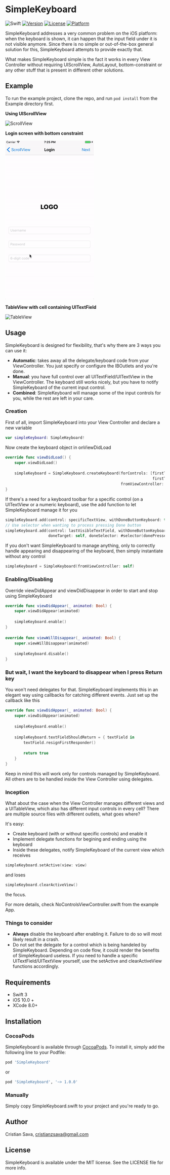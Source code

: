 # SimpleKeyboard

![Swift](https://img.shields.io/badge/Swift-3.0-brightgreen.svg)
[![Version](https://img.shields.io/cocoapods/v/SimpleKeyboard.svg?style=flat)](http://cocoapods.org/pods/SimpleKeyboard)
[![License](https://img.shields.io/cocoapods/l/SimpleKeyboard.svg?style=flat)](http://cocoapods.org/pods/SimpleKeyboard)
[![Platform](https://img.shields.io/cocoapods/p/SimpleKeyboard.svg?style=flat)](http://cocoapods.org/pods/SimpleKeyboard)

SimpleKeyboard addresses a very common problem on the iOS platform: when the keyboard is shown, it can happen that the input field under it is not visible anymore. Since there is no simple or out-of-the-box general solution for this, SimpleKeyboard attempts to provide exactly that.

What makes SimpleKeyboard simple is the fact it works in every View Controller without requiring UIScrollView, AutoLayout, bottom-constraint or any other stuff that is present in different other solutions.

## Example

To run the example project, clone the repo, and run `pod install` from the Example directory first.

**Using UIScrollView**

![ScrollView](/Screenshots/ScrollView.gif)

**Login screen with bottom constraint**

![Login](Screenshots/Login.gif)

**TableView with cell containing UITextField**

![TableView](Screenshots/TableView.gif)

## Usage

SimpleKeyboard is designed for flexibility, that's why there are 3 ways you can use it:
- **Automatic**: takes away all the delegate/keyboard code from your ViewController. You just specify or configure the IBOutlets and you're done. 
- **Manual**: you have full control over all UITextField/UITextView in the ViewController. The keyboard still works nicely, but you have to notify SimpleKeyboard of the current input control.
- **Combined**: SimpleKeyboard will manage some of the input controls for you, while the rest are left in your care.

### Creation
First of all, import SimpleKeyboard into your View Controller and declare a new variable
```swift
var simpleKeyboard: SimpleKeyboard!
```

Now create the keyboard object in onViewDidLoad
```swift
override func viewDidLoad() {
    super.viewDidLoad()
        
    simpleKeyboard = SimpleKeyboard.createKeyboard(forControls: [firstTextField, secondTextField,
                                                                 firstTextView, thirdTextField],
                                                   fromViewController: self)
}
```

If there's a need for a keyboard toolbar for a specific control (on a UITextView or a numeric keyboard), use the add function to let SimpleKeyboard manage it for you
```swift
simpleKeyboard.add(control: specificTextView, withDoneButtonKeyboard: true)
// Use selector when wanting to process pressing Done button
simpleKeyboard.add(control: lastVisibleTextField, withDoneButtonKeyboard: true, 
                   doneTarget: self, doneSelector: #selector(donePressed(_:)))
```

If you don't want SimpleKeyboard to manage anything, only to correctly handle appearing and disappearing of the keyboard, then simply instantiate without any control
```swift
simpleKeyboard = SimpleKeyboard(fromViewController: self)
```

### Enabling/Disabling
Override viewDidAppear and viewDidDisappear in order to start and stop using SimpleKeyboard
```swift
override func viewDidAppear(_ animated: Bool) {
    super.viewDidAppear(animated)
        
    simpleKeyboard.enable()
}
    
override func viewWillDisappear(_ animated: Bool) {
    super.viewWillDisappear(animated)
        
    simpleKeyboard.disable()
}
```

### But wait, I want the keyboard to disappear when I press Return key
You won't need delegates for that. SimpleKeyboard implements this in an elegant way using callbacks for catching different events.
Just set up the callback like this
```swift
override func viewDidAppear(_ animated: Bool) {
    super.viewDidAppear(animated)
        
    simpleKeyboard.enable()
            
    simpleKeyboard.textFieldShouldReturn = { textField in
        textField.resignFirstResponder()
                
        return true
    }
}
```
Keep in mind this will work only for controls managed by SimpleKeyboard. All others are to be handled inside the View Controller using delegates.

### Inception
What about the case when the View Controller manages different views and a UITableView, which also has different input controls in every cell? There are multiple source files with different outlets, what goes where?

It's easy:
- Create keyboard (with or without specific controls) and enable it
- Implement delegate functions for begining and ending using the keyboard
- Inside these delegates, notify SimpleKeyboard of the current view which receives 
```swift
simpleKeyboard.setActive(view: view)
```
and loses
```swift
simpleKeyboard.clearActiveView()
```
the focus.

For more details, check NoControlsViewController.swift from the example App.

### Things to consider
- **Always** disable the keyboard after enabling it. Failure to do so will most likely result in a crash.
- Do not set the delegate for a control which is being handeled by SimpleKeyboard. Depending on code flow, it could render the benefits of SimpleKeyboard useless. If you need to handle a specific UITextField/UITextView yourself, use the setActive and clearActiveView functions accordingly.

## Requirements
- Swift 3
- iOS 10.0 +
- XCode 8.0+

## Installation

### CocoaPods
SimpleKeyboard is available through [CocoaPods](http://cocoapods.org). To install
it, simply add the following line to your Podfile:

```ruby
pod 'SimpleKeyboard'
```
or

```ruby
pod 'SimpleKeyboard', '~> 1.0.0'
```

### Manually
Simply copy SimpleKeyboard.swift to your project and you're ready to go.

## Author

Cristian Sava, cristianzsava@gmail.com

## License

SimpleKeyboard is available under the MIT license. See the LICENSE file for more info.
